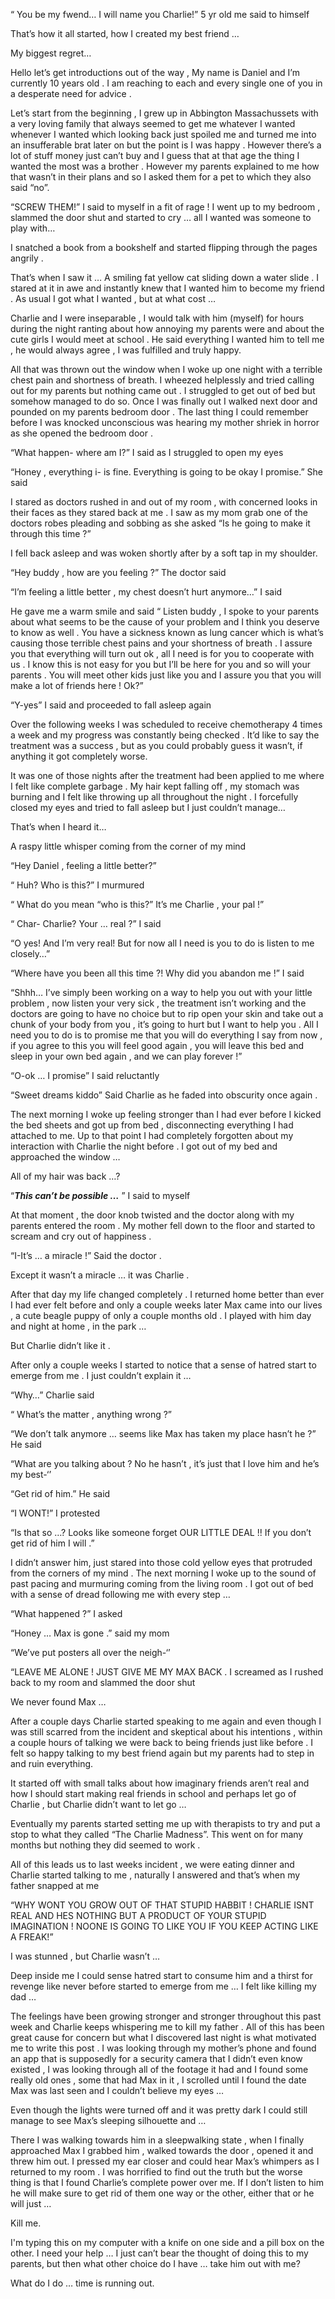 “ You be my fwend… I will name you Charlie!” 5 yr old me said to himself

That’s how it all started, how I created my best friend …

My biggest regret…

Hello let’s get introductions out of the way , My name is Daniel and I’m currently 10 years old . I am reaching to each and every single one of you in a desperate need for advice .

Let’s start from the beginning , I grew up in  Abbington Massachussets with a very loving family that  always seemed to get me whatever I wanted whenever I wanted which looking back just spoiled me and turned me into an insufferable brat later on but the point is I was happy . However there’s a lot of stuff money just can’t buy and I guess that at that age the thing I wanted the most was a brother . However my parents explained to me how that wasn’t in their plans and so I asked them for a pet to which they also said “no”.

“SCREW THEM!” I said to myself in a fit of rage !  I went up to my bedroom , slammed  the door shut and started to cry … all I wanted was someone to play with…

I snatched a book from a bookshelf and started  flipping through the pages angrily .

That’s when I saw it … A smiling fat yellow cat sliding down a water slide . I stared at it in awe and instantly knew that I wanted him to become my friend . As usual I got what I wanted , but at what cost …

Charlie and I were inseparable , I would talk with him (myself) for hours during the night ranting about how annoying my parents were and about the cute girls I would meet at school . He said everything I wanted him to tell me , he would always agree , I was fulfilled and truly happy.

All that was thrown out the window when I woke up one night with a terrible chest pain and shortness of breath. I wheezed helplessly and tried calling out for my parents but nothing came out . I struggled to get out of bed but somehow managed to do so. Once I was finally out I walked next door and pounded on my parents bedroom door . The last thing I could remember before I was knocked unconscious was hearing my mother shriek in horror as she opened the bedroom door .

“What happen- where am I?” I said as I struggled to open my eyes

“Honey , everything i- is fine. Everything is going to be okay I promise.” She said

I stared as doctors rushed in and out of my room , with concerned looks in their faces as they stared back at me . I saw as my mom grab one of the doctors robes pleading and sobbing as she asked “Is he going to make it through this time ?”

I fell back asleep and was woken shortly after by a soft tap in my shoulder.

“Hey buddy , how are you feeling ?” The doctor said

“I’m feeling a little better , my chest doesn’t hurt anymore…” I said

He gave me a warm smile and said “ Listen buddy , I spoke to your parents about what seems to be the cause of your problem and I think you deserve to know as well . You have a sickness known as lung cancer which is what’s causing those terrible chest pains and your shortness of breath . I assure you that everything will turn out ok , all I need is for you to cooperate with us . I know this is not easy for you but I’ll be here for you and so will your parents . You will meet other kids just like you and I assure you that you will make a lot of friends here ! Ok?”

“Y-yes” I said and proceeded to fall asleep again

Over the following weeks I was scheduled to receive chemotherapy 4 times a week and my progress was constantly being checked . It’d like to say the treatment was a success , but as you could probably guess it wasn’t,  if anything it got completely worse.

It was one of those nights after the treatment had been applied to me where I felt like complete garbage . My hair kept falling off , my stomach was burning and I felt like throwing up all throughout the night .  I forcefully closed my eyes and tried to fall asleep but I just couldn’t manage…

That’s when I heard it…

A raspy little whisper coming from the corner of my mind

“Hey Daniel  , feeling a little better?”

“ Huh? Who is this?” I murmured

“ What do you mean “who is this?” It’s me Charlie , your pal !”

“ Char- Charlie? Your … real ?” I said

“O yes! And I’m very real! But for now all I need is you to do is listen to me closely…”

“Where have you been all this time ?! Why did you abandon me !” I said

“Shhh… I’ve simply been working on a way to help  you out with your little problem , now listen your very sick , the treatment isn’t working and the doctors are going to have no choice but to rip open your skin and take out a chunk of your body from you , it’s going to hurt but I want to help you . All I need you to do is to promise me that you will do everything I say from now  , if you agree to this you will feel good again , you will leave this bed and sleep in your own bed again , and we can play forever !”

“O-ok … I promise” I said reluctantly

“Sweet dreams kiddo” Said Charlie as he faded into obscurity once again .

The next morning I woke up  feeling stronger than I had ever before I kicked the bed sheets and got up from bed , disconnecting everything I had attached to me. Up to that point I had completely forgotten about my interaction with Charlie the night before . I got out of my bed and approached the window …

All of my hair was back …?

“***This can’t be possible …*** ” I said to myself

At that moment , the door knob twisted and the doctor along with my parents entered the room . My mother fell down to the floor and started to scream and cry out of happiness .

“I-It’s … a miracle !” Said the doctor .

Except it wasn’t a miracle … it was Charlie .

After that day my life changed completely . I returned home better than ever I had ever felt before and only a couple weeks later Max came into our lives , a cute beagle puppy of only a couple months old . I played with him day and night at home , in the park …

But Charlie didn’t like it .

After only a couple weeks I started to notice that a sense of hatred start to emerge from me . I just couldn’t explain it …

“Why…” Charlie  said

“ What’s the matter , anything wrong ?”

“We don’t talk anymore … seems like Max has taken my place hasn’t he ?” He said

“What are you talking about ? No he hasn’t , it’s just that I love him and he’s my best-‘’

“Get rid of him.” He said

“I WONT!” I protested

“Is that so …? Looks like someone forget OUR LITTLE DEAL !! If you don’t get rid of him I will .”

I didn’t answer him, just stared into those cold yellow eyes that protruded from the corners of my mind . The next morning I woke up to the sound of past pacing and murmuring coming from the living room . I got out of bed with a sense of dread following me with every step …

“What happened ?” I asked

“Honey … Max is gone .” said my mom

“We’ve put posters all over the neigh-‘’

“LEAVE ME ALONE ! JUST GIVE ME MY MAX BACK . I screamed as I rushed back to my room and slammed the door shut

We never found Max …

After a couple days Charlie started speaking to me again and even though I was still scarred from the incident and skeptical about his intentions , within a couple hours of talking we were back to being friends just like before . I felt so happy talking to my best friend again but my parents had to step in and ruin everything.

It started off with small talks about how imaginary friends aren’t real and how I should start making real friends in school and perhaps let go of Charlie , but Charlie didn’t want to let go …

Eventually my parents started setting me up with therapists to try and put a stop to what they called “The Charlie Madness”. This went on for many months but nothing they did seemed to work .

All of this leads us to last weeks incident , we were eating dinner and Charlie started talking to me , naturally I answered and that’s when my father snapped at me

“WHY WONT YOU GROW OUT OF THAT STUPID HABBIT ! CHARLIE ISNT REAL AND HES NOTHING BUT A PRODUCT OF YOUR STUPID IMAGINATION !  NOONE IS GOING TO LIKE YOU IF YOU KEEP ACTING LIKE A  FREAK!”

I was stunned , but Charlie wasn’t …

Deep inside me I could sense hatred start to consume him and a thirst for revenge like never before started to emerge from me … I felt like killing my dad …

The feelings have been growing stronger and stronger throughout this past week and Charlie keeps whispering me to kill my father . All of this has been great cause for concern but what I discovered last night is what motivated me to write this post . I was looking through my mother’s phone and found an app that is supposedly for a security camera that I didn’t even know existed , I was looking through all of the footage it had and I found some really old ones , some that had Max in it , I  scrolled until I found the date Max was last seen and I couldn’t believe my eyes …

Even though the lights were turned off and it was pretty dark  I could still manage to see  Max’s sleeping silhouette and …

There I was walking towards him in a sleepwalking state , when I finally approached Max I grabbed him , walked towards the door , opened it and threw him out. I pressed my ear closer and could hear Max’s whimpers as I returned to my room . I was horrified to find out the truth but the worse thing is that I found Charlie’s complete power over me.  If I don’t listen to him he will make sure to get rid of them one way or the other, either that or he will just …

Kill me.

I'm typing this on my computer with a knife on one side and a pill box on the other. I need your help … I just can’t bear the thought of doing this to my parents, but then what other choice do I have … take him out with me?

What do I do … time is running out.